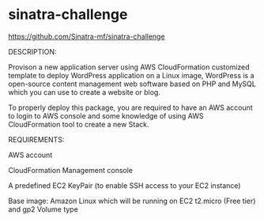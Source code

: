 # sinatra-challenge
https://github.com/Sinatra-mf/sinatra-challenge

DESCRIPTION:

Provison a new application server using AWS CloudFormation customized template to deploy WordPress application on a Linux image, WordPress is a open-source content management web software based on PHP and MySQL which you can use to create a website or blog.

To properly deploy this package, you are required to have an AWS account to login to AWS console and some knowledge of using AWS CloudFormation tool to create a new Stack.

REQUIREMENTS:

AWS account 

CloudFormation Management console

A predefined EC2 KeyPair (to enable SSH access to your EC2 instance)

Base image: Amazon Linux which will be running on EC2 t2.micro (Free tier) and gp2 Volume type





